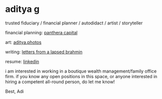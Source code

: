 # aditya g

trusted fiduciary / financial planner / autodidact / artist / storyteller

financial planning: [panthera capital](https://www.pantheracapital.in)

art: [aditya.photos](https://adityag.netlify.app)

writing: [letters from a lapsed brahmin](https://buttondown.email/adityag)

resume: [linkedin](https://www.linkedin.com/in/aditya-g-946700b9/)

i am interested in working in a boutique wealth management/family office firm. if you know any open positions in this space, or anyone interested in hiring a competent all-round person, do let me know!

Best,
Adi
